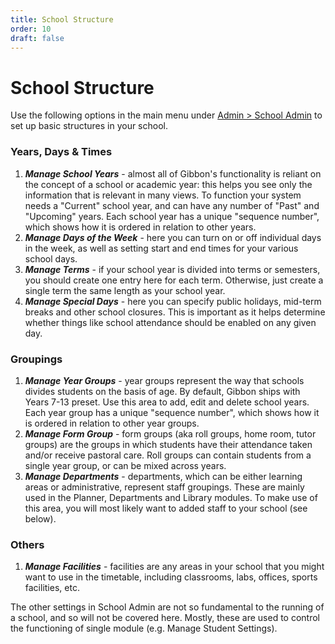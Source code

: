 ```yaml
---
title: School Structure
order: 10
draft: false
---
```

# School Structure

Use the following options in the main menu under <u>Admin > School Admin</u> to set up basic structures in your school.

### Years, Days & Times

1.  ___Manage School Years___ - almost all of Gibbon's functionality is reliant on the concept of a school or academic year: this helps you see only the information that is relevant in many views. To function your system needs a "Current" school year, and can have any number of "Past" and "Upcoming" years. Each school year has a unique "sequence number", which shows how it is ordered in relation to other years.
2.  ___Manage Days of the Week___ - here you can turn on or off individual days in the week, as well as setting start and end times for your various school days.
3.  ___Manage Terms___ - if your school year is divided into terms or semesters, you should create one entry here for each term. Otherwise, just create a single term the same length as your school year.
4.  ___Manage Special Days___ - here you can specify public holidays, mid-term breaks and other school closures. This is important as it helps determine whether things like school attendance should be enabled on any given day.

### Groupings

1.  ___Manage Year Groups___ - year groups represent the way that schools divides students on the basis of age. By default, Gibbon ships with Years 7-13 preset. Use this area to add, edit and delete school years. Each year group has a unique "sequence number", which shows how it is ordered in relation to other year groups.
2.  ___Manage Form Group___ - form groups (aka roll groups, home room, tutor groups) are the groups in which students have their attendance taken and/or receive pastoral care. Roll groups can contain students from a single year group, or can be mixed across years.
3.  ___Manage Departments___ - departments, which can be either learning areas or administrative, represent staff groupings. These are mainly used in the Planner, Departments and Library modules. To make use of this area, you will most likely want to added staff to your school (see below).

### Others

1.  ___Manage Facilities___ - facilities are any areas in your school that you might want to use in the timetable, including classrooms, labs, offices, sports facilities, etc.

The other settings in School Admin are not so fundamental to the running of a school, and so will not be covered here. Mostly, these are used to control the functioning of single module (e.g. Manage Student Settings).
